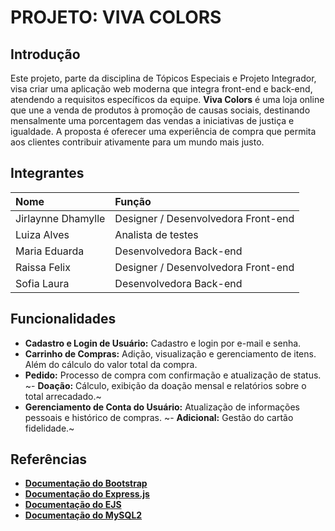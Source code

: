# PROJETO:  VIVA COLORS

## Introdução

Este projeto, parte da disciplina de Tópicos Especiais e Projeto Integrador, visa criar uma aplicação web moderna que integra front-end e back-end, atendendo a requisitos específicos da equipe. **Viva Colors** é uma loja online que une a venda de produtos à promoção de causas sociais, destinando mensalmente uma porcentagem das vendas a iniciativas de justiça e igualdade. A proposta é oferecer uma experiência de compra que permita aos clientes contribuir ativamente para um mundo mais justo.

## Integrantes 

| Nome              | Função                                      |
| :---------------- | :------------------------------------------ |
| Jirlaynne Dhamylle| Designer / Desenvolvedora Front-end         |
| Luiza Alves       | Analista de testes                          |
| Maria Eduarda     | Desenvolvedora Back-end                     |
| Raissa Felix      | Designer / Desenvolvedora Front-end         |
| Sofia Laura       | Desenvolvedora Back-end                     |

## Funcionalidades

- **Cadastro e Login de Usuário:** Cadastro e login por e-mail e senha.
- **Carrinho de Compras:** Adição, visualização e gerenciamento de itens. Além do cálculo do valor total da compra.
- **Pedido:** Processo de compra com confirmação e atualização de status.
~- **Doação:** Cálculo, exibição da doação mensal e relatórios sobre o total arrecadado.~
- **Gerenciamento de Conta do Usuário:** Atualização de informações pessoais e histórico de compras.
~- **Adicional:** Gestão do cartão fidelidade.~

## Referências

- **[Documentação do Bootstrap](https://getbootstrap.com/docs/5.3/getting-started/introduction/)**
- **[Documentação do Express.js](https://expressjs.com/)**
- **[Documentação do EJS](https://ejs.co/)**
- **[Documentação do MySQL2](https://sidorares.github.io/node-mysql2/docs)**
